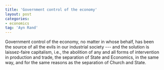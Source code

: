 ```yaml
---
title: 'Government control of the economy'
layout: post
categories:
- economics
tag: 'Ayn Rand'
---
```


Government control of the economy, no matter in whose behalf, has been the source of all the evils in our industrial society --- and the solution is laissez-faire capitalism, i.e., the abolition of any and all forms of intervention in production and trade, the separation of State and Economics, in the same way, and for the same reasons as the separation of Church and State.